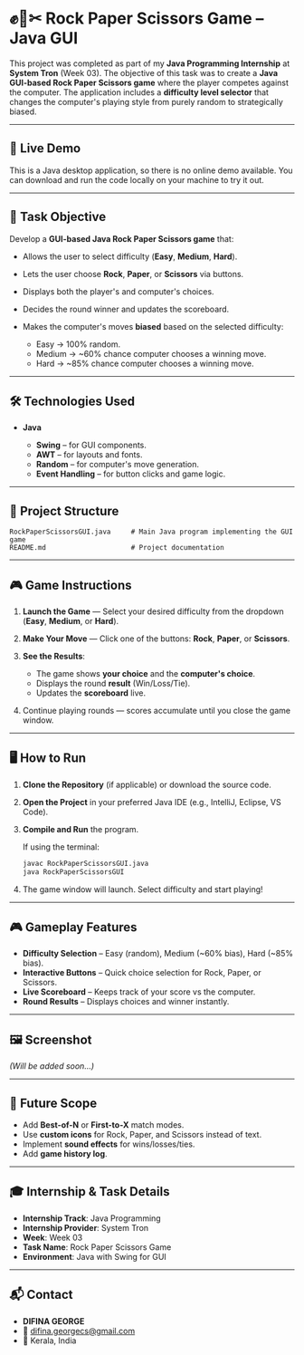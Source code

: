 # ✊📄✂ Rock Paper Scissors Game – Java GUI

This project was completed as part of my **Java Programming Internship** at **System Tron** (Week 03).
The objective of this task was to create a **Java GUI-based Rock Paper Scissors game** where the player competes against the computer.
The application includes a **difficulty level selector** that changes the computer's playing style from purely random to strategically biased.

---

## 🚀 Live Demo

This is a Java desktop application, so there is no online demo available.
You can download and run the code locally on your machine to try it out.

---

## 📌 Task Objective

Develop a **GUI-based Java Rock Paper Scissors game** that:

* Allows the user to select difficulty (**Easy**, **Medium**, **Hard**).
* Lets the user choose **Rock**, **Paper**, or **Scissors** via buttons.
* Displays both the player's and computer's choices.
* Decides the round winner and updates the scoreboard.
* Makes the computer's moves **biased** based on the selected difficulty:

  * Easy → 100% random.
  * Medium → \~60% chance computer chooses a winning move.
  * Hard → \~85% chance computer chooses a winning move.

---

## 🛠️ Technologies Used

* **Java**

  * **Swing** – for GUI components.
  * **AWT** – for layouts and fonts.
  * **Random** – for computer's move generation.
  * **Event Handling** – for button clicks and game logic.

---

## 📁 Project Structure

```
RockPaperScissorsGUI.java     # Main Java program implementing the GUI game
README.md                     # Project documentation
```

---

## 🎮 Game Instructions

1. **Launch the Game** — Select your desired difficulty from the dropdown (**Easy**, **Medium**, or **Hard**).
2. **Make Your Move** — Click one of the buttons: **Rock**, **Paper**, or **Scissors**.
3. **See the Results**:

   * The game shows **your choice** and the **computer's choice**.
   * Displays the round **result** (Win/Loss/Tie).
   * Updates the **scoreboard** live.
4. Continue playing rounds — scores accumulate until you close the game window.

---

## 🖥️ How to Run

1. **Clone the Repository** (if applicable) or download the source code.

2. **Open the Project** in your preferred Java IDE (e.g., IntelliJ, Eclipse, VS Code).

3. **Compile and Run** the program.

   If using the terminal:

   ```bash
   javac RockPaperScissorsGUI.java
   java RockPaperScissorsGUI
   ```

4. The game window will launch. Select difficulty and start playing!

---

## 🎮 Gameplay Features

* **Difficulty Selection** – Easy (random), Medium (\~60% bias), Hard (\~85% bias).
* **Interactive Buttons** – Quick choice selection for Rock, Paper, or Scissors.
* **Live Scoreboard** – Keeps track of your score vs the computer.
* **Round Results** – Displays choices and winner instantly.

---

## 🖼️ Screenshot

*(Will be added soon...)*

---

## 🔧 Future Scope

* Add **Best-of-N** or **First-to-X** match modes.
* Use **custom icons** for Rock, Paper, and Scissors instead of text.
* Implement **sound effects** for wins/losses/ties.
* Add **game history log**.

---

## 🎓 Internship & Task Details

* **Internship Track**: Java Programming
* **Internship Provider**: System Tron
* **Week**: Week 03
* **Task Name**: Rock Paper Scissors Game
* **Environment**: Java with Swing for GUI

---

## 📬 Contact

* **DIFINA GEORGE**
* 📧 [difina.georgecs@gmail.com](mailto:difina.georgecs@gmail.com)
* 📍 Kerala, India
